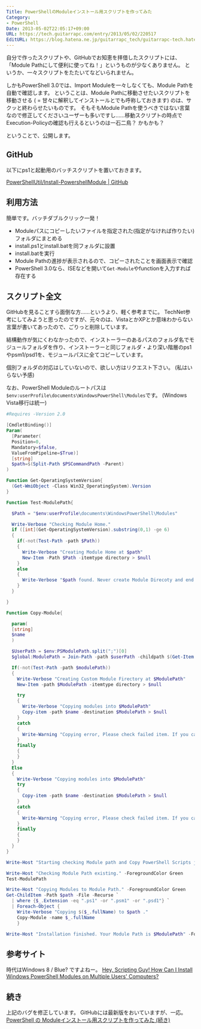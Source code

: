 ```yaml
---
Title: PowerShellのModuleインストール用スクリプトを作ってみた
Category:
- PowerShell
Date: 2013-05-02T22:05:17+09:00
URL: https://tech.guitarrapc.com/entry/2013/05/02/220517
EditURL: https://blog.hatena.ne.jp/guitarrapc_tech/guitarrapc-tech.hatenablog.com/atom/entry/6802418398340706774
---
```


<!--
Date: 2013-05-02T22:05:17+09:00
URL: https://tech.guitarrapc.com/entry/2013/05/02/220517
-->

自分で作ったスクリプトや、GitHubでお知恵を拝借したスクリプトには、「Module Pathにして便利に使ってね！」というものが少なくありません。
というか、一々スクリプトをたたいてなどいられません。

しかもPowerShell 3.0では、Import Moduleを一々しなくても、Module Pathを自動で確認します。
ということは、Module Pathに移動させたいスクリプトを移動させる ( = 甘々に解釈してインストールとでも呼称しておきます) のは、サクッと終わらせたいものです。
そもそもModule Pathを使うべきではない言葉なので修正してくださいユーザーも多いですし……移動スクリプトの時点でExecution-Policyの確認も行えるというのは一石二鳥？ かもかも？

ということで、公開します。

## GitHub

以下にps1と起動用のバッチスクリプトを置いておきます。

[PowerShellUtil/Install-PowershellModule | GitHub](https://github.com/guitarrapc/PowerShellUtil/tree/master/Install-PowershellModule)

## 利用方法

簡単です。バッチダブルクリック一発！

- Moduleパスにコピーしたいファイルを指定された(指定がなければ作りたい)フォルダにまとめる
- install.ps1とinstall.batを同フォルダに設置
- install.batを実行
- Module Pathの進捗が表示されるので、コピーされたことを画面表示で確認
- PowerShell 3.0なら、ISEなどを開いて`Get-Module`やfunctionを入力すれば存在する

## スクリプト全文

GitHubを見ることすら面倒な方……というより、軽く参考までに。
TechNet参考にしてみようと思ったのですが、元々のは、VistaとかXPとか意味わからない言葉が書いてあったので、ごりっと削除しています。

結構動作が気にくわなかったので、インストーラーのあるパスのフォルダ名でモジュールフォルダを作り、インストーラーと同じフォルダ・より深い階層のps1やpsm1/psd1を、モジュールパスに全てコピーしています。

個別フォルダの対応はしていないので、欲しい方はリクエスト下さい。 (私はいらない予感)

なお、PowerShell Moduleのルートパスは`$env:userProfile\documents\WindowsPowerShell\Modules`です。 (Windows Vista移行は統一)

```ps1
#Requires -Version 2.0

[CmdletBinding()]
Param(
  [Parameter(
  Position=0,
  Mandatory=$false,
  ValueFromPipeline=$True)]
  [string]
  $path=$(Split-Path $PSCommandPath -Parent)
)

Function Get-OperatingSystemVersion{
  (Get-WmiObject -Class Win32_OperatingSystem).Version
}

Function Test-ModulePath{

  $Path = "$env:userProfile\documents\WindowsPowerShell\Modules"

  Write-Verbose "Checking Module Home."
  if ([int](Get-OperatingSystemVersion).substring(0,1) -ge 6)
  {
    if(-not(Test-Path -path $Path))
    {
      Write-Verbose "Creating Module Home at $path"
      New-Item -Path $Path -itemtype directory > $null
    }
    else
    {
      Write-Verbose "$path found. Never create Module Direcoty and end Test-ModulePath function."
    }
  }

}

Function Copy-Module{

  param(
  [string]
  $name
  )

  $UserPath = $env:PSModulePath.split(";")[0]
  $global:ModulePath = Join-Path -path $userPath -childpath $(Get-Item $PSCommandPath).Directory.Name

  If(-not(Test-Path -path $modulePath))
  {
    Write-Verbose "Creating Custom Module Firectory at $ModulePath"
    New-Item -path $ModulePath -itemtype directory > $null

    try
    {
      Write-Verbose "Copying modules into $ModulePath"
      Copy-item -path $name -destination $ModulePath > $null
    }
    catch
    {
      Write-Warning "Copying error, Please check failed item. If you can, please copy it to $ModulePath"
    }
    finally
    {
    }
  }
  Else
  {
    Write-Verbose "Copying modules into $ModulePath"
    try
    {
      Copy-item -path $name -destination $ModulePath > $null
    }
    catch
    {
      Write-Warning "Copying error, Please check failed item. If you can, please copy it to $ModulePath"
    }
    finally
    {
    }
  }
}

Write-Host "Starting checking Module path and Copy PowerShell Scripts job." -ForegroundColor Green

Write-Host "Checking Module Path existing." -ForegroundColor Green
Test-ModulePath

Write-Host "Copying Modules to Module Path." -ForegroundColor Green
Get-ChildItem -Path $path -File -Recurse `
  | where {$_.Extension -eq ".ps1" -or ".psm1" -or ".psd1"} `
  | Foreach-Object {
    Write-Verbose "Copying $($_.fullName) to $path ."
    Copy-Module -name $_.fullName
    }

Write-Host "Installation finished. Your Module Path is $ModulePath" -ForegroundColor Green
```




## 参考サイト
時代はWindows 8 / Blue? ですよねー。
[Hey, Scripting Guy! How Can I Install Windows PowerShell Modules on Multiple Users' Computers?](http://blogs.technet.com/b/heyscriptingguy/archive/2010/01/19/hey-scripting-guy-january-19-2010.aspx)

## 続き
上記のバグを修正しています。
GitHubには最新版をおいていますが、一応。
[PowerShell の Moduleインストール用スクリプトを作ってみた (続き)](http://wp.me/p2SHCh-YR)

